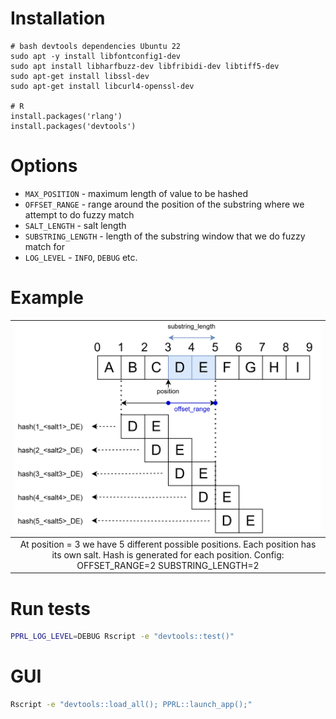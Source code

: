 
# Installation

```
# bash devtools dependencies Ubuntu 22
sudo apt -y install libfontconfig1-dev
sudo apt install libharfbuzz-dev libfribidi-dev libtiff5-dev
sudo apt-get install libssl-dev
sudo apt-get install libcurl4-openssl-dev

# R
install.packages('rlang')
install.packages('devtools')
```

# Options

 - `MAX_POSITION` - maximum length of value to be hashed
 - `OFFSET_RANGE` - range around the position of the substring where we attempt to do fuzzy match
 - `SALT_LENGTH` - salt length
 - `SUBSTRING_LENGTH` - length of the substring window that we do fuzzy match for
 - `LOG_LEVEL` - `INFO`, `DEBUG` etc.

# Example

| ![Hashing example](img/hash.drawio.svg "Hashing example") | 
|:--:| 
| At position = 3 we have 5 different possible positions. Each position has its own salt. Hash is generated for each position. Config: OFFSET_RANGE=2 SUBSTRING_LENGTH=2 |

# Run tests

```bash
PPRL_LOG_LEVEL=DEBUG Rscript -e "devtools::test()"
```

# GUI

```bash
Rscript -e "devtools::load_all(); PPRL::launch_app();"
```